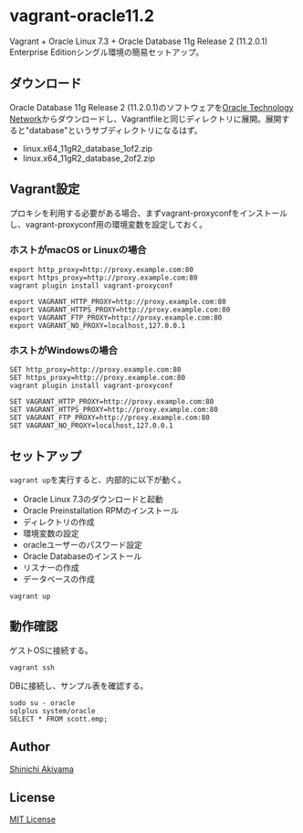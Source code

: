 vagrant-oracle11.2
==================

Vagrant + Oracle Linux 7.3 + Oracle Database 11g Release 2 (11.2.0.1) Enterprise Editionシングル環境の簡易セットアップ。

ダウンロード
------------

Oracle Database 11g Release 2 (11.2.0.1)のソフトウェアを[Oracle Technology Network](http://www.oracle.com/technetwork/database/enterprise-edition/downloads/index.html)からダウンロードし、Vagrantfileと同じディレクトリに展開。展開すると"database"というサブディレクトリになるはず。

* linux.x64_11gR2_database_1of2.zip
* linux.x64_11gR2_database_2of2.zip

Vagrant設定
-----------

プロキシを利用する必要がある場合、まずvagrant-proxyconfをインストールし、vagrant-proxyconf用の環境変数を設定しておく。

### ホストがmacOS or Linuxの場合 ###

```console
export http_proxy=http://proxy.example.com:80
export https_proxy=http://proxy.example.com:80
vagrant plugin install vagrant-proxyconf

export VAGRANT_HTTP_PROXY=http://proxy.example.com:80
export VAGRANT_HTTPS_PROXY=http://proxy.example.com:80
export VAGRANT_FTP_PROXY=http://proxy.example.com:80
export VAGRANT_NO_PROXY=localhost,127.0.0.1
```

### ホストがWindowsの場合 ###

```console
SET http_proxy=http://proxy.example.com:80
SET https_proxy=http://proxy.example.com:80
vagrant plugin install vagrant-proxyconf

SET VAGRANT_HTTP_PROXY=http://proxy.example.com:80
SET VAGRANT_HTTPS_PROXY=http://proxy.example.com:80
SET VAGRANT_FTP_PROXY=http://proxy.example.com:80
SET VAGRANT_NO_PROXY=localhost,127.0.0.1
```

セットアップ
-----------

`vagrant up`を実行すると、内部的に以下が動く。

* Oracle Linux 7.3のダウンロードと起動
* Oracle Preinstallation RPMのインストール
* ディレクトリの作成
* 環境変数の設定
* oracleユーザーのパスワード設定
* Oracle Databaseのインストール
* リスナーの作成
* データベースの作成

```console
vagrant up
```

動作確認
-------

ゲストOSに接続する。

```console
vagrant ssh
```

DBに接続し、サンプル表を確認する。

```console
sudo su - oracle
sqlplus system/oracle
SELECT * FROM scott.emp;
```

Author
------

[Shinichi Akiyama](https://github.com/shakiyam)

License
-------

[MIT License](http://www.opensource.org/licenses/mit-license.php)
